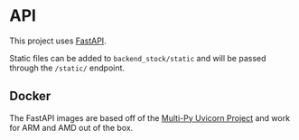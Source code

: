 # API

This project uses [FastAPI](https://fastapi.tiangolo.com/).

Static files can be added to `backend_stock/static` and will be passed through the `/static/` endpoint.

## Docker

The FastAPI images are based off of the [Multi-Py Uvicorn Project](https://github.com/multi-py/python-uvicorn) and work for ARM and AMD out of the box.
